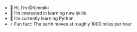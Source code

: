- 👋 Hi, I’m @Kimmiki
- 👀 I’m interested in learning new skills
- 🌱 I’m currently learning Python
- ⚡ Fun fact: The earth moves at roughly 1000 miles per hour

<!---
Kimmiki/Kimmiki is a ✨ special ✨ repository because its `README.md` (this file) appears on your GitHub profile.
You can click the Preview link to take a look at your changes.
--->
